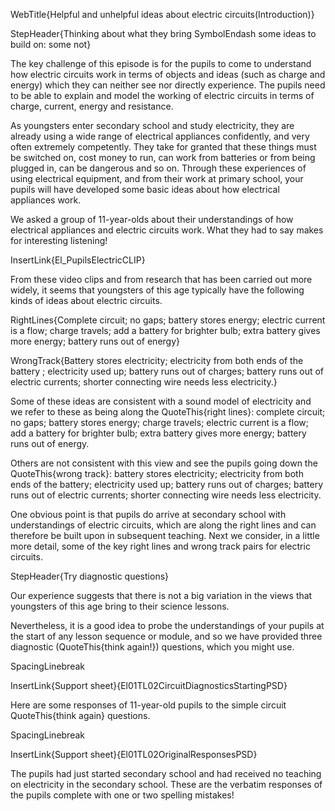 WebTitle{Helpful and unhelpful ideas about electric circuits(Introduction)}

StepHeader{Thinking about what they bring SymbolEndash some ideas to build on: some not}

The key challenge of this episode is for the pupils to come to understand how electric circuits work in terms of objects and ideas (such as charge and energy) which they can neither see nor directly experience. The pupils need to be able to explain and model the working of electric circuits in terms of charge, current, energy and resistance.

As youngsters enter secondary school and study electricity, they are already using a wide range of electrical appliances confidently, and very often extremely competently. They take for granted that these things must be switched on, cost money to run, can work from batteries or from being plugged in, can be dangerous and so on. Through these experiences of using electrical equipment, and from their work at primary school, your pupils will have developed some basic ideas about how electrical appliances work.

We asked a group of 11-year-olds about their understandings of how electrical appliances and electric circuits work. What they had to say makes for interesting listening!

InsertLink{El_PupilsElectricCLIP}

From these video clips and from research that has been carried out more widely, it seems that youngsters of this age typically have the following kinds of ideas about electric circuits.

RightLines{Complete circuit; no gaps;  battery stores energy; electric current is a flow; charge travels; add a battery for brighter bulb; extra battery gives more energy; battery runs out of energy}

WrongTrack{Battery stores electricity; electricity from both ends of the battery ; electricity used up; battery runs out of charges; battery runs out of electric currents; shorter connecting wire needs less electricity.}

Some of these ideas are consistent with a sound model of electricity and we refer to these as being along the QuoteThis{right lines}: complete circuit; no gaps; battery stores energy; charge travels; electric current is a flow; add a battery for brighter bulb; extra battery gives more energy; battery runs out of energy.

Others are not consistent with this view and see the pupils going down the QuoteThis{wrong track}: battery stores electricity; electricity from both ends of the battery; electricity used up; battery runs out of charges; battery runs out of electric currents; shorter connecting wire needs less electricity.

One obvious point is that pupils do arrive at secondary school with understandings of electric circuits, which are along the right lines and can therefore be built upon in subsequent teaching. Next we consider, in a little more detail, some of the key right lines and wrong track pairs for electric circuits.

StepHeader{Try diagnostic questions}

Our experience suggests that there is not a big variation in the views that youngsters of this age bring to their science lessons.

Nevertheless, it is a good idea to probe the understandings of your pupils at the start of any lesson sequence or module, and so we have provided three diagnostic (QuoteThis{think again!}) questions, which you might use.


SpacingLinebreak

InsertLink{Support sheet}{El01TL02CircuitDiagnosticsStartingPSD}

Here are some responses of 11-year-old pupils to the simple circuit QuoteThis{think again} questions.

SpacingLinebreak

InsertLink{Support sheet}{El01TL02OriginalResponsesPSD}

The pupils had just started secondary school and had received no teaching on electricity in the secondary school. These are the verbatim responses of the pupils complete with one or two spelling mistakes!

